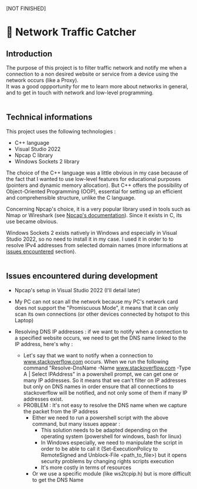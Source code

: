 [NOT FINISHED]

# 🛜 Network Traffic Catcher

## Introduction

The purpose of this project is to filter traffic network and notify me when a connection to a non desired website or service from a device using the network occurs (like a Proxy).\
It was a good oppportunity for me to learn more about networks in general, and to get in touch with network and low-level programming.
<br/>
<br/>

## Technical informations

This project uses the following technologies :
- C++ language
- Visual Studio 2022
- Npcap C library
- Windows Sockets 2 library

The choice of the C++ language was a little obvious in my case because of the fact that I wanted to use low-level features for educational purposes (pointers and dynamic memory allocation). But C++ offers the possibility of Object-Oriented Programming (OOP), essential for setting up an efficient and comprehensible structure, unlike the C language.

Concerning Npcap's choice, it is a very popular library used in tools such as Nmap or Wireshark (see [Npcap's documentation](https://npcap.com/)). Since it exists in C, its use became obvious.

Windows Sockets 2 exists natively in Windows and especially in Visual Studio 2022, so no need to install it in my case. I used it in order to to resolve IPv4 addresses from selected domain names (more informations at [issues encountered](#issues-encountered-during-development) section).
<br/>
<br/>

## Issues encountered during development
- Npcap's setup in Visual Studio 2022 (I'll detail later)
- My PC can not scan all the network because my PC's network card does not support the "Promiscuous Mode", it means that it can only scan its own connections (or other devices connected by hotspot to this Laptop)

- Resolving DNS IP addresses : if we want to notify when a connection to a specified website occurs, we need to get the DNS name linked to the IP address, here's why :
  - Let's say that we want to notify when a connection to www.stackoverflow.com occurs.
      When we run the following command "Resolve-DnsName -Name www.stackoverflow.com -Type A | Select IPAddress" in a powershell prompt, we can get one or many IP addresses.
      So it means that we can't filter on IP addresses but only on DNS names in order ensure that all connections to stackoverflow will be notified, and not only some of them if many IP addresses exist.
  - PROBLEM : It's not easy to resolve the DNS name when we capture the packet from the IP address
      - Either we need to run a powershell script with the above command, but many issues appear :
        - This solution needs to be adapted depending on the operating system (powershell for windows, bash for linux)
        - In Windows especially, we need to manipulate the script in order to be able to call it (Set-ExecutionPolicy to RemoteSigned and Unblock-File <path_to_file>) but it opens security problems by changing rights scripts execution
        - It's more costly in terms of resources
      - Or we use a specific module (like ws2tcpip.h) but is more difficult to get the DNS Name

